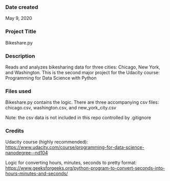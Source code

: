 ### Date created
May 9, 2020

### Project Title
Bikeshare.py

### Description
Reads and analyzes bikesharing data for three cities: Chicago, New York, and Washington.
This is the second major project for the Udacity course: Programming for Data Science with Python

### Files used
Bikeshare.py contains the logic.  There are three accompanying csv files: chicago.csv, washington.csv, and new_york_city.csv

Note: the csv data is not included in this repo controlled by .gitignore

### Credits
Udacity course (highly recommended): https://www.udacity.com/course/programming-for-data-science-nanodegree--nd104

Logic for converting hours, minutes, seconds to pretty format: https://www.geeksforgeeks.org/python-program-to-convert-seconds-into-hours-minutes-and-seconds/
